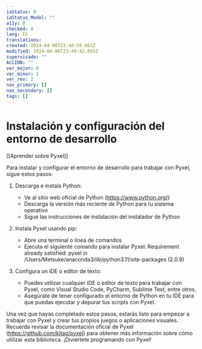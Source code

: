 ```yaml
---
iaStatus: 0
iaStatus_Model: ""
a11y: 0
checked: 0
lang: ES
translations: 
created: 2024-04-06T23:48:59.661Z
modified: 2024-04-06T23:49:42.055Z
supervisado: ""
ACCION: ""
ver_major: 0
ver_minor: 1
ver_rev: 2
nav_primary: []
nav_secondary: []
tags: []
---
```

# Instalación y configuración del entorno de desarrollo

[[Aprender sobre Pyxel]]

Para instalar y configurar el entorno de desarrollo para trabajar con Pyxel, sigue estos pasos:

1. Descarga e instala Python:
   - Ve al sitio web oficial de Python (https://www.python.org/)
   - Descarga la versión más reciente de Python para tu sistema operativo
   - Sigue las instrucciones de instalación del instalador de Python

2. Instala Pyxel usando pip:
   - Abre una terminal o línea de comandos
   - Ejecuta el siguiente comando para instalar Pyxel:
     Requirement already satisfied: pyxel in /Users/Metsuke/anaconda3/lib/python3.11/site-packages (2.0.9)

3. Configura un IDE o editor de texto:
   - Puedes utilizar cualquier IDE o editor de texto para trabajar con Pyxel, como Visual Studio Code, PyCharm, Sublime Text, entre otros.
   - Asegúrate de tener configurado el entorno de Python en tu IDE para que puedas ejecutar y depurar tus scripts con Pyxel.

Una vez que hayas completado estos pasos, estarás listo para empezar a trabajar con Pyxel y crear tus propios juegos o aplicaciones visuales. Recuerda revisar la documentación oficial de Pyxel (https://github.com/kitao/pyxel) para obtener más información sobre cómo utilizar esta biblioteca. ¡Diviértete programando con Pyxel!
